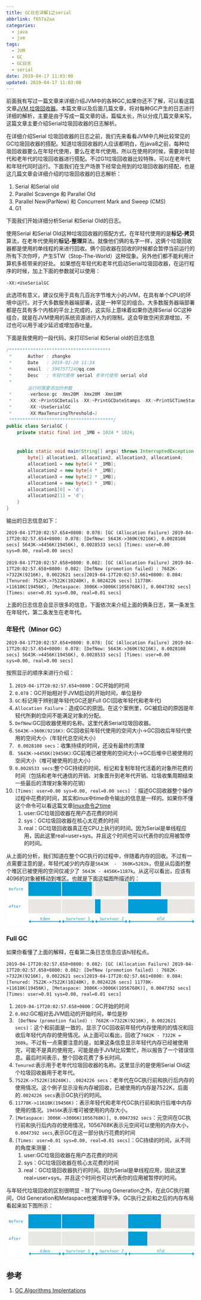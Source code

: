 ```yaml
---
title: GC日志详解1之serial
abbrlink: f857a2aa
categories:
  - java
  - jvm
tags:
  - JVM
  - GC
  - GC日志
  - serial
date: 2019-04-17 11:03:00
updated: 2019-04-17 11:03:00
---
```

前面我有写过一篇文章来详细介绍JVM中的各种GC,如果你还不了解，可以看这篇文章[JVM 垃圾回收器](/posts/1d97a19/)。本篇文章以及后面几篇文章，将对每种GC产生的日志进行详细的解析，主要是由于写成一篇文章的话，篇幅太长，所以分成几篇文章来写。这篇文章主要介绍Serial垃圾回收器的日志解析。
<!-- more -->

在详细介绍Serial 垃圾回收器的日志之前，我们先来看看JVM中几种比较常见的GC垃圾回收器的搭配。知道垃圾回收器的人应该都明白，在java8之前，每种垃圾回收器要么在年轻代使用，要么在老年代使用。所以在使用的时候，需要对年轻代和老年代的垃圾回收器进行搭配。不过G1垃圾回收器比较特殊，可以在老年代和年轻代同时运行。下面我们在生产场景下经常会用到的垃圾回收器的搭配，也是这几篇文章会详细介绍的垃圾回收器的日志解析：
1. Serial 和Serial old
2. Parallel  Scavenge 和 Parallel Old
3. Parallel New(ParNew) 和  Concurrent Mark and Sweep (CMS) 
4. G1

下面我们开始详细分析Serial 和Serial Old的日志。

使用Serial 和Serial Old这种垃圾回收器的搭配方式，在年轻代使用的是**标记-拷贝**算法，在老年代使用的**标记-整理**算法。就像他们俩的名字一样，这俩个垃圾回收器都是使用的单线程的来进行回收。俩个回收器在回收的时候都会暂停当前运行的所有下次你哼，产生STW（Stop-The-World）这种现象。另外他们都不能利用计算机多核带来的好处。
如果想在年轻代和老年代启动Serial垃圾回收器，在运行程序的时候，加上下面的参数就可以使用：
```
-XX:+UseSerialGC
```
此选项有意义，建议仅用于具有几百兆字节堆大小的JVM，在具有单个CPU的环境中运行。对于大多数服务器端部署，这是一种罕见的组合。大多数服务器端部署都是在具有多个内核的平台上完成的，这实际上意味着如果你选择Serial GC这种组合，就是在JVM使用的系统资源进行人为的限制。这会导致空闲资源增加，不过也可以用于减少延迟或增加吞吐量。

下面是我使用的一段代码，来打印Serial 和Serial old的日志信息
``` java
/**************************************
 *      Author : zhangke
 *      Date   : 2019-02-20 11:34
 *      email  : 398757724@qq.com
 *      Desc   : 年轻代使用 serial 老年代使用 serial old
 *
        运行时需要添加的参数
 *      -verbose:gc -Xms20M -Xmx20M -Xmn10M
 *      -XX:+PrintGCDetails -XX:+PrintGCDateStamps -XX:+PrintGCTimeStamps
 *      -XX:+UseSerialGC
 *      -XX:MaxTenuringThreshold=1
 ***************************************/
public class SerialGC {
    private static final int _1MB = 1024 * 1024;


    public static void main(String[] args) throws InterruptedException {
        byte[] allocation1, allocation2, allocation3, allocation4;
        allocation1 = new byte[4 * _1MB];
        allocation2 = new byte[4 * _1MB];
        allocation3 = new byte[2 * _1MB];
        allocation4 = new byte[3 * _1MB];
        allocation1[0] = 'd';
        allocation2[1] = 'd';
    }
}
```
输出的日志信息如下：
``` log
2019-04-17T20:02:57.654+0800: 0.078: [GC (Allocation Failure) 2019-04-17T20:02:57.654+0800: 0.078: [DefNew: 5643K->360K(9216K), 0.0028108 secs] 5643K->4456K(19456K), 0.0028533 secs] [Times: user=0.00 sys=0.00, real=0.00 secs] 

2019-04-17T20:02:57.658+0800: 0.082: [GC (Allocation Failure) 2019-04-17T20:02:57.658+0800: 0.082: [DefNew (promotion failed) : 7682K->7322K(9216K), 0.0022621 secs]2019-04-17T20:02:57.661+0800: 0.084: [Tenured: 7522K->7522K(10240K), 0.0024226 secs] 11778K->11618K(19456K), [Metaspace: 3006K->3006K(1056768K)], 0.0047392 secs] [Times: user=0.01 sys=0.00, real=0.01 secs] 

```
上面的日志信息会显示很多的信息，下面依次来介绍上面的俩条日志，第一条发生在年轻代，第二条发生在老年代。
### 年轻代（Minor GC）
```
2019-04-17T20:02:57.654+0800: 0.078: [GC (Allocation Failure) 2019-04-17T20:02:57.654+0800: 0.078: [DefNew: 5643K->360K(9216K), 0.0028108 secs] 5643K->4456K(19456K), 0.0028533 secs] [Times: user=0.00 sys=0.00, real=0.00 secs] 
```
按照显示的顺序来进行介绍：
1. `2019-04-17T20:02:57.654+0800`：GC开始的时间
2. `0.078`：GC开始相对于JVM启动的开始时间，单位是秒
3. `GC`:标记用于辨别是年轻代GC还是Full GC(回收年轻代和老年代)
4. `Allocation Failure`：造成GC的原因。在这个案例里，GC被启动的原因是年轻代所剩的空间不能满足对象的分配。
5. `DefNew`:GC回收器使用的名称。这里代表Serial垃圾回收器。
6. `5643K->360K(9216K)`: GC回收前年轻代使用的空间大小->GC回收后年轻代使用的空间大小（年轻代总空间大小）
7. ` 0.0028108 secs`：收集持续的时间，还没有最终的清理
8. ` 5643K->4456K(19456K)`:GC前堆已被使用的空间大小->GC后堆中已被使用的空间大小（堆可被使用的总大小）
9. `0.0028533 secs`:整个GC持续的时间，标记和复制年轻代活着的对象所花费的时间（包括和老年代通信的开销、对象晋升到老年代开销、垃圾收集周期结束一些最后的清理对象等的花销）
10. `[Times: user=0.00 sys=0.00, real=0.00 secs] `：描述GC回收器整个操作过程中花费的时间，其实和inux中time命令输出的信息是一样的。如果你不懂这个命令可以看这篇文章[linux命令之time](/posts/3374b24f/)
    1.  user:GC垃圾回收器在用户态花费的时间
    2.  sys：GC垃圾回收器在核心太花费的时间
    3.  real：GC垃圾回收器真正在CPU上执行的时间。因为Serial是单线程应用，因此这里real=user+sys。并且这个时间也可以代表你的应用被暂停的时间。


从上面的分析，我们知道在整个GC执行的过程中，伴随着内存的回收。不过有一点需要注意的是，年轻代减少的内存是`5643K  -  360K=5283k`，但是从后面的整个堆区已被使用的空间仅减少了` 5643K - 4456K=1187k`。从这可以看出，应该有4096的对象被移动到堆区。也就是下面这幅图所描述的：
![serial-gc-in-young-generation ](/images/serial-gc-in-young-generation.png)
### Full GC
如果你看懂了上面的解释，在看第二条日志信息应该hi轻松点。
```
2019-04-17T20:02:57.658+0800: 0.082: [GC (Allocation Failure) 2019-04-17T20:02:57.658+0800: 0.082: [DefNew (promotion failed) : 7682K->7322K(9216K), 0.0022621 secs]2019-04-17T20:02:57.661+0800: 0.084: [Tenured: 7522K->7522K(10240K), 0.0024226 secs] 11778K->11618K(19456K), [Metaspace: 3006K->3006K(1056768K)], 0.0047392 secs] [Times: user=0.01 sys=0.00, real=0.01 secs] 
```
1. `2019-04-17T20:02:57.658+0800`：GC开始的时间
2. `0.082`:GC相对去JVM启动的开始时间，单位是秒
3. ` [DefNew (promotion failed) : 7682K->7322K(9216K), 0.0022621 secs]`：这个和前面是一致的，显示了GC回收前年轻代内存使用的的情况和回收后年轻代内存的使用情况。从上面可以看出，回收了`7682K - 7322K = 360k`。不过有一点需要注意的是，如果这条信息显示年轻代内存已经被使用完，可能不是真的使用完，可能是由于JVM比较繁忙，所以报告了一个错误信息。最后时间表示，整个回收花费了多长时间。
4. `Tenured`:表示用于老年代垃圾回收器的名称。这里显示的是使用Serial Old这个垃圾回收器用于老年代。
5. `7522K->7522K(10240K)，.0024226 secs`：老年代在GC执行前和执行后内存的使用情况。这个例子显示没有内存被回收，已被使用的内存是7522K，后面的`.0024226 secs`表示GC执行的时间。
6. `11778K->11618K(19456K)`：表示年轻代和老年代GC执行前和执行后堆中内存使用的情况。`19456K`表示堆可被使用的内存大小。
7. `[Metaspace: 3006K->3006K(1056768K)], 0.0047392 secs`：元空间在GC执行前和执行后内存的使用情况，1056768K表示元空间可以使用的内存大小，`0.0047392 secs`,表示GC在这一部分执行花费的时间
8. `[Times: user=0.01 sys=0.00, real=0.01 secs]`：GC持续的时间，从不同的角度来测量：
    1. user:GC垃圾回收器在用户态花费的时间
    2.  sys：GC垃圾回收器在核心太花费的时间
    3.  real：GC垃圾回收器执行的时间。因为Serial是单线程应用，因此这里real=user+sys。并且这个时间也可以代表你的应用被暂停的时间。

与年轻代垃圾回收的区别很明显 - 除了Young Generation之外，在此GC执行期间，Old Generation和Metaspace也被清理干净。GC执行之前和之后的内存布局看起来如下图所示：

![serial-gc-in-old-gen-java](/images/serial-gc-in-old-gen-java.png)



## 参考
1. [GC Algorithms Implentations](https://plumbr.io/handbook/garbage-collection-algorithms-implementations)